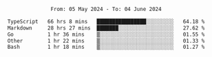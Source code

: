 <div align="center">
<p style="text-align: center;">
<!--START_SECTION:waka-->

```txt
From: 05 May 2024 - To: 04 June 2024

TypeScript   66 hrs 8 mins   ████████████████░░░░░░░░░   64.18 %
Markdown     28 hrs 27 mins  ███████░░░░░░░░░░░░░░░░░░   27.62 %
Go           1 hr 36 mins    ▒░░░░░░░░░░░░░░░░░░░░░░░░   01.55 %
Other        1 hr 22 mins    ▒░░░░░░░░░░░░░░░░░░░░░░░░   01.33 %
Bash         1 hr 18 mins    ▒░░░░░░░░░░░░░░░░░░░░░░░░   01.27 %
```

<!--END_SECTION:waka-->
</p>
</div>
